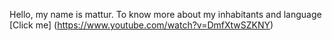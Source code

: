 Hello, my name is mattur. To know more about my inhabitants and language [Click me] (https://www.youtube.com/watch?v=DmfXtwSZKNY)
